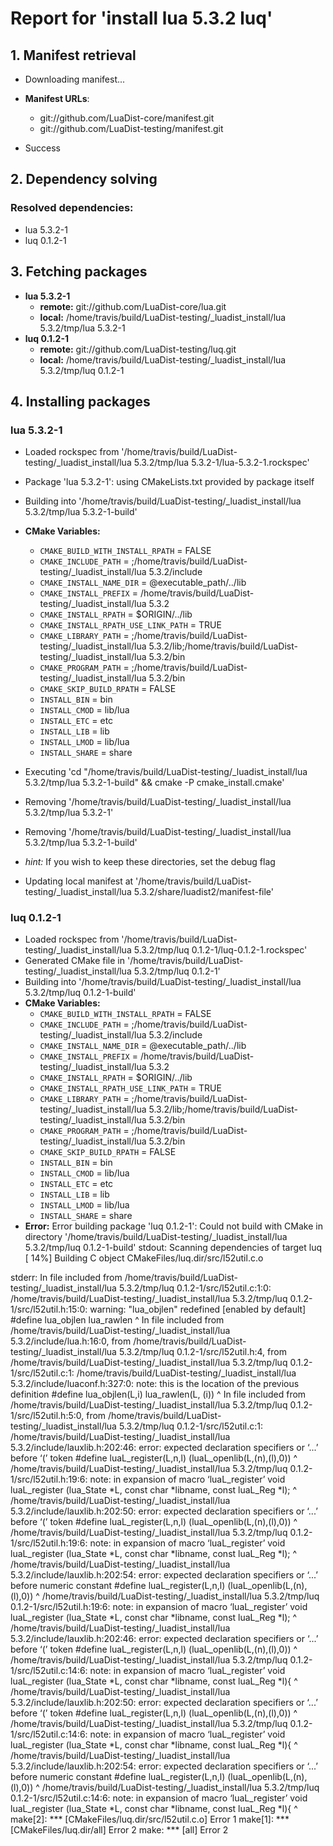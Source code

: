 # Report for 'install lua 5.3.2 luq'


## 1. Manifest retrieval

- Downloading manifest...

- **Manifest URLs**:
    - git://github.com/LuaDist-core/manifest.git
    - git://github.com/LuaDist-testing/manifest.git
- Success

## 2. Dependency solving


### Resolved dependencies:
- lua 5.3.2-1
- luq 0.1.2-1

## 3. Fetching packages

- **lua 5.3.2-1**
    - **remote:** git://github.com/LuaDist-core/lua.git
    - **local:** /home/travis/build/LuaDist-testing/_luadist_install/lua 5.3.2/tmp/lua 5.3.2-1
- **luq 0.1.2-1**
    - **remote:** git://github.com/LuaDist-testing/luq.git
    - **local:** /home/travis/build/LuaDist-testing/_luadist_install/lua 5.3.2/tmp/luq 0.1.2-1

## 4. Installing packages


### lua 5.3.2-1
- Loaded rockspec from '/home/travis/build/LuaDist-testing/_luadist_install/lua 5.3.2/tmp/lua 5.3.2-1/lua-5.3.2-1.rockspec'
- Package 'lua 5.3.2-1': using CMakeLists.txt provided by package itself
- Building into '/home/travis/build/LuaDist-testing/_luadist_install/lua 5.3.2/tmp/lua 5.3.2-1-build'
- **CMake Variables:**
    - `CMAKE_BUILD_WITH_INSTALL_RPATH` = FALSE
    - `CMAKE_INCLUDE_PATH` = ;/home/travis/build/LuaDist-testing/_luadist_install/lua 5.3.2/include
    - `CMAKE_INSTALL_NAME_DIR` = @executable_path/../lib
    - `CMAKE_INSTALL_PREFIX` = /home/travis/build/LuaDist-testing/_luadist_install/lua 5.3.2
    - `CMAKE_INSTALL_RPATH` = $ORIGIN/../lib
    - `CMAKE_INSTALL_RPATH_USE_LINK_PATH` = TRUE
    - `CMAKE_LIBRARY_PATH` = ;/home/travis/build/LuaDist-testing/_luadist_install/lua 5.3.2/lib;/home/travis/build/LuaDist-testing/_luadist_install/lua 5.3.2/bin
    - `CMAKE_PROGRAM_PATH` = ;/home/travis/build/LuaDist-testing/_luadist_install/lua 5.3.2/bin
    - `CMAKE_SKIP_BUILD_RPATH` = FALSE
    - `INSTALL_BIN` = bin
    - `INSTALL_CMOD` = lib/lua
    - `INSTALL_ETC` = etc
    - `INSTALL_LIB` = lib
    - `INSTALL_LMOD` = lib/lua
    - `INSTALL_SHARE` = share
- Executing 'cd "/home/travis/build/LuaDist-testing/_luadist_install/lua 5.3.2/tmp/lua 5.3.2-1-build" && cmake -P cmake_install.cmake'
- Removing '/home/travis/build/LuaDist-testing/_luadist_install/lua 5.3.2/tmp/lua 5.3.2-1'
- Removing '/home/travis/build/LuaDist-testing/_luadist_install/lua 5.3.2/tmp/lua 5.3.2-1-build'

- *hint:* If you wish to keep these directories, set the debug flag
- Updating local manifest at '/home/travis/build/LuaDist-testing/_luadist_install/lua 5.3.2/share/luadist2/manifest-file'

### luq 0.1.2-1
- Loaded rockspec from '/home/travis/build/LuaDist-testing/_luadist_install/lua 5.3.2/tmp/luq 0.1.2-1/luq-0.1.2-1.rockspec'
- Generated CMake file in '/home/travis/build/LuaDist-testing/_luadist_install/lua 5.3.2/tmp/luq 0.1.2-1'
- Building into '/home/travis/build/LuaDist-testing/_luadist_install/lua 5.3.2/tmp/luq 0.1.2-1-build'
- **CMake Variables:**
    - `CMAKE_BUILD_WITH_INSTALL_RPATH` = FALSE
    - `CMAKE_INCLUDE_PATH` = ;/home/travis/build/LuaDist-testing/_luadist_install/lua 5.3.2/include
    - `CMAKE_INSTALL_NAME_DIR` = @executable_path/../lib
    - `CMAKE_INSTALL_PREFIX` = /home/travis/build/LuaDist-testing/_luadist_install/lua 5.3.2
    - `CMAKE_INSTALL_RPATH` = $ORIGIN/../lib
    - `CMAKE_INSTALL_RPATH_USE_LINK_PATH` = TRUE
    - `CMAKE_LIBRARY_PATH` = ;/home/travis/build/LuaDist-testing/_luadist_install/lua 5.3.2/lib;/home/travis/build/LuaDist-testing/_luadist_install/lua 5.3.2/bin
    - `CMAKE_PROGRAM_PATH` = ;/home/travis/build/LuaDist-testing/_luadist_install/lua 5.3.2/bin
    - `CMAKE_SKIP_BUILD_RPATH` = FALSE
    - `INSTALL_BIN` = bin
    - `INSTALL_CMOD` = lib/lua
    - `INSTALL_ETC` = etc
    - `INSTALL_LIB` = lib
    - `INSTALL_LMOD` = lib/lua
    - `INSTALL_SHARE` = share
- **Error:** Error building package 'luq 0.1.2-1': Could not build with CMake in directory '/home/travis/build/LuaDist-testing/_luadist_install/lua 5.3.2/tmp/luq 0.1.2-1-build'
stdout:
Scanning dependencies of target luq
[ 14%] Building C object CMakeFiles/luq.dir/src/l52util.c.o

stderr:
In file included from /home/travis/build/LuaDist-testing/_luadist_install/lua 5.3.2/tmp/luq 0.1.2-1/src/l52util.c:1:0:
/home/travis/build/LuaDist-testing/_luadist_install/lua 5.3.2/tmp/luq 0.1.2-1/src/l52util.h:15:0: warning: "lua_objlen" redefined [enabled by default]
 #define lua_objlen      lua_rawlen
 ^
In file included from /home/travis/build/LuaDist-testing/_luadist_install/lua 5.3.2/include/lua.h:16:0,
                 from /home/travis/build/LuaDist-testing/_luadist_install/lua 5.3.2/tmp/luq 0.1.2-1/src/l52util.h:4,
                 from /home/travis/build/LuaDist-testing/_luadist_install/lua 5.3.2/tmp/luq 0.1.2-1/src/l52util.c:1:
/home/travis/build/LuaDist-testing/_luadist_install/lua 5.3.2/include/luaconf.h:327:0: note: this is the location of the previous definition
 #define lua_objlen(L,i)  lua_rawlen(L, (i))
 ^
In file included from /home/travis/build/LuaDist-testing/_luadist_install/lua 5.3.2/tmp/luq 0.1.2-1/src/l52util.h:5:0,
                 from /home/travis/build/LuaDist-testing/_luadist_install/lua 5.3.2/tmp/luq 0.1.2-1/src/l52util.c:1:
/home/travis/build/LuaDist-testing/_luadist_install/lua 5.3.2/include/lauxlib.h:202:46: error: expected declaration specifiers or ‘...’ before ‘(’ token
 #define luaL_register(L,n,l) (luaL_openlib(L,(n),(l),0))
                                              ^
/home/travis/build/LuaDist-testing/_luadist_install/lua 5.3.2/tmp/luq 0.1.2-1/src/l52util.h:19:6: note: in expansion of macro ‘luaL_register’
 void luaL_register (lua_State *L, const char *libname, const luaL_Reg *l);
      ^
/home/travis/build/LuaDist-testing/_luadist_install/lua 5.3.2/include/lauxlib.h:202:50: error: expected declaration specifiers or ‘...’ before ‘(’ token
 #define luaL_register(L,n,l) (luaL_openlib(L,(n),(l),0))
                                                  ^
/home/travis/build/LuaDist-testing/_luadist_install/lua 5.3.2/tmp/luq 0.1.2-1/src/l52util.h:19:6: note: in expansion of macro ‘luaL_register’
 void luaL_register (lua_State *L, const char *libname, const luaL_Reg *l);
      ^
/home/travis/build/LuaDist-testing/_luadist_install/lua 5.3.2/include/lauxlib.h:202:54: error: expected declaration specifiers or ‘...’ before numeric constant
 #define luaL_register(L,n,l) (luaL_openlib(L,(n),(l),0))
                                                      ^
/home/travis/build/LuaDist-testing/_luadist_install/lua 5.3.2/tmp/luq 0.1.2-1/src/l52util.h:19:6: note: in expansion of macro ‘luaL_register’
 void luaL_register (lua_State *L, const char *libname, const luaL_Reg *l);
      ^
/home/travis/build/LuaDist-testing/_luadist_install/lua 5.3.2/include/lauxlib.h:202:46: error: expected declaration specifiers or ‘...’ before ‘(’ token
 #define luaL_register(L,n,l) (luaL_openlib(L,(n),(l),0))
                                              ^
/home/travis/build/LuaDist-testing/_luadist_install/lua 5.3.2/tmp/luq 0.1.2-1/src/l52util.c:14:6: note: in expansion of macro ‘luaL_register’
 void luaL_register (lua_State *L, const char *libname, const luaL_Reg *l){
      ^
/home/travis/build/LuaDist-testing/_luadist_install/lua 5.3.2/include/lauxlib.h:202:50: error: expected declaration specifiers or ‘...’ before ‘(’ token
 #define luaL_register(L,n,l) (luaL_openlib(L,(n),(l),0))
                                                  ^
/home/travis/build/LuaDist-testing/_luadist_install/lua 5.3.2/tmp/luq 0.1.2-1/src/l52util.c:14:6: note: in expansion of macro ‘luaL_register’
 void luaL_register (lua_State *L, const char *libname, const luaL_Reg *l){
      ^
/home/travis/build/LuaDist-testing/_luadist_install/lua 5.3.2/include/lauxlib.h:202:54: error: expected declaration specifiers or ‘...’ before numeric constant
 #define luaL_register(L,n,l) (luaL_openlib(L,(n),(l),0))
                                                      ^
/home/travis/build/LuaDist-testing/_luadist_install/lua 5.3.2/tmp/luq 0.1.2-1/src/l52util.c:14:6: note: in expansion of macro ‘luaL_register’
 void luaL_register (lua_State *L, const char *libname, const luaL_Reg *l){
      ^
make[2]: *** [CMakeFiles/luq.dir/src/l52util.c.o] Error 1
make[1]: *** [CMakeFiles/luq.dir/all] Error 2
make: *** [all] Error 2

